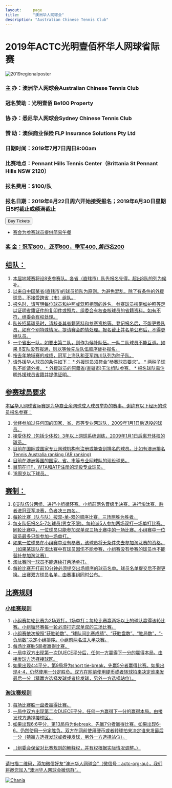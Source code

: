 ```yaml
---
layout:     page
title:      "澳洲华人网球会"
description: "Australian Chinese Tennis Club"
---
```


# 2019年ACTC光明壹佰杯华人网球省际赛

<div class="row text-center">
  <div class="col-xs-12 col-sm-12 col-md-12 col-lg-12">
    <img class="img-responsive" src="{{ site.baseurl }}/img/2019-regional-poster.jpg" alt="2019regionalposter" />
  </div>
</div>

### 主 办：澳洲华人网球会Australian Chinese Tennis Club
### 冠名赞助：光明壹佰 Be100 Property
### 协 办：悉尼华人网球会Sydney Chinese Tennis Club
### 赞 助：澳保商业保险 FLP Insurance Solutions Pty Ltd
### 日期时间：2019年7月7日周日8:00am
### 比赛地点：Pennant Hills Tennis Center（Brittania St Pennant Hills NSW 2120）
### 报名费用：$100/队
### 报名日期：2019年6月22日周六开始接受报名；2019年6月30日星期日5时截止或额满截止

<a href="https://www.eventbrite.com.au/e/2019actc-tickets-62827392422" rel="noopener noreferrer" target="_blank"></noscript>
<!-- You can customize this button any way you like -->
<button id="eventbrite-widget-modal-trigger-62827392422" type="button">Buy Tickets</button>

* 赛会为参赛球员提供简易午餐

### 奖 金：冠军$800，亚军$600，季军$400,第四名$200

## 组队：
  1. 本届地域赛将设8支参赛队。各省（直辖市）队先报名先得，超出8队的列为候补。
  2. 以来自中国某省(直辖市)的球员组队为原则。为避免混乱，除了有条件的外援球员，不接受跨省（市）组队。
  3. 报名时，请写明每位球员和护照或驾照相同的姓名。参赛球员携带如护照等足以证明省籍证件的复印件或照片。组委会有权查核球员的省籍资料。如有不符，组委会有权处理。
  4. 队长招募球员时，请核查其省籍资料和参赛资格等。登记报名后，不能更换队员，如有个别特殊情况，提请赛会酌情处理。报名截止并名单公布后，不得更换队员。
  5. 一个省出一队，如要出第二队，则作为候补队伍。一队二队球员不能互调。如果 8支队没有报满，则以等候先后队伍顺序替补报名。
  6. 按去年地域赛的成绩，冠军上海队和亚军四川队列为种子队。
  7. 请外援华人球员的条件如下：
    * 外援球员须符合“参赛球员要求”。
    * 两种子球队不能请外援。
    * 外援球员的原籍省(直辖市)无法组队参赛。
    * 报名球队需注明外援球员省籍并提供证明。

## 参赛球员要求
本届华人网球省际赛是为华裔业余网球成人球员举办的赛事。谢绝有以下经历的球员报名参赛：
  1. 曾经参加过任何国的国家、省、市等专业网球队，2009年1月1日后退役的球员。
  2. 接受体校（包括少体校）3年以上网球系统训练，2009年1月1日后离开体校的球员。
  3. 目前在国际或国家专业网球机构有注册或能查到排名的球员。比如有澳洲排名 Tennis Australia ranking (AR ranking)
  4. 目前在澳洲等国的国家、省、市等专业网球队的现役球员。
  5. 目前在ITF，WTA和ATP注册的现役专业球员。
  6. 18周岁以下球员。

## 赛制：
  1. 8支队伍分两组，进行小组循环赛。小组前两名晋级半决赛，进行淘汰赛，胜者进冠亚军决赛，负者决三四名。
  2. 每轮比赛（队与队）按双-单-双的顺序比赛，三场两胜为胜者。
  3. 每支队伍报名5-7名球员(男女不限)。每轮派5人参加两场双打一场单打比赛。同轮比赛中，一位球员只能参加双单双三场比赛中的一场比赛。小组赛中一位球员最多只能参加一场单打。
  4. 如果一位球员在小组赛中没有参赛，该球员将无条件失去参加淘汰赛的资格。（如果某球队在淘汰赛中有球员因伤不能参赛，小组赛没有参赛的球员也不能替补参加淘汰赛）
  5. 淘汰赛同一球员不能连续打两场单打。
  6. 每轮比赛开打前10分钟必须提交出场顺序的球员名单。球员名单提交后不得更换。出赛双方球员名单，由赛事组同时公布。

## 比赛规则
### 小组赛规则
1. 小组赛每轮比赛为2场双打，1场单打；每轮比赛赢两场以上的球队赢得该轮比赛。小组循环赛每一轮必须打完双单双的三场比赛。
2. 小组赛依次按照“获胜轮数”、“球队间比赛成绩”、“获胜盘数”、“胜局数”，“-负局数”决定小组排序。小组前两名进入半决赛。
3. 每场比赛胜5局者赢得比赛。
4. 一局中双方出现第一次DUECE平分后，任何一方赢得下一分的赢得本局。由接发球方选择接球区。
5. 如果出现4:4平分，第9局将为short tie-break，先赢5分者赢得比赛。如果出现4-4，仍然使用一分定胜负。双方在网前使用硬币或者转球拍来决定谁来发最后一分（猜赢方选择发球或者接发球，另外一方选择站位）。
### 淘汰赛规则
1. 每场比赛胜一盘者赢得比赛。
2. 一局中双方出现第二次DUECE平分，任何一方赢得下一分的赢得本局。由接发球方选择接球区。
3. 如果出现6:6平分，第13局将为tiebreak，先赢7分者赢得比赛。如果出现6-6，仍然使用一分定胜负。双方在网前使用硬币或者转球拍来决定谁来发最后一分（猜赢方选择发球或者接发球，另外一方选择站位）。

* （组委会保留对比赛规则的解释权，并有权根据实际情况调整。）

<hr>
<p>请扫描二维码，添加微信好友“澳洲华人网球会”（微信号：actc-org-au），我们将邀您加入“澳洲华人网球会微信群”。</p>
<div class="row">
  <div class="col-xs-offset-1 col-xs-10 col-sm-offset-2 col-sm-8 col-md-offset-2 col-md-8 col-lg-offset-2 col-lg-8">
    <img class="img-responsive" src="https://c5.staticflickr.com/9/8179/28251007604_30faf539bc_z.jpg" alt="Chania" />
  </div>
</div>

<script src="https://www.eventbrite.com.au/static/widgets/eb_widgets.js"></script>

<script type="text/javascript">
    var exampleCallback = function() {
        console.log('Order complete!');
    };

    window.EBWidgets.createWidget({
        widgetType: 'checkout',
        eventId: '62827392422',
        modal: true,
        modalTriggerElementId: 'eventbrite-widget-modal-trigger-62827392422',
        onOrderComplete: exampleCallback
    });
</script>
